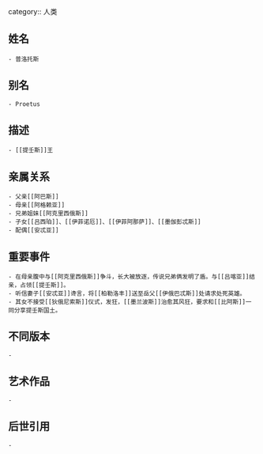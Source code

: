 category:: 人类
## 姓名
	- 普洛托斯
## 别名
	- Proetus
## 描述
	- [[提壬斯]]王
## 亲属关系
	- 父亲[[阿巴斯]]
	- 母亲[[阿格赖亚]]
	- 兄弟姐妹[[阿克里西俄斯]]
	- 子女[[吕西珀]]、[[伊菲诺厄]]、[[伊菲阿那萨]]、[[墨伽彭忒斯]]
	- 配偶[[安忒亚]]
## 重要事件
	- 在母亲腹中与[[阿克里西俄斯]]争斗，长大被放逐，传说兄弟俩发明了盾。与[[吕喀亚]]结亲，占领[[提壬斯]]。
	- 听信妻子[[安忒亚]]谗言，将[[柏勒洛丰]]送至岳父[[伊俄巴忒斯]]处请求处死英雄。
	- 其女不接受[[狄俄尼索斯]]仪式，发狂，[[墨兰波斯]]治愈其风狂，要求和[[比阿斯]]一同分享提壬斯国土。
## 不同版本
	-
## 艺术作品
	-
## 后世引用
	-
